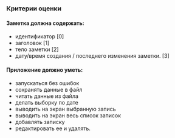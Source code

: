### Критерии оценки
#### Заметка должна содержать:
- идентификатор [0]
- заголовок [1]
- тело заметки [2]
- дату/время создания / последнего изменения заметки. [3]

#### Приложение должно уметь:
- запускаться без ошибок
- сохранять данные в файл
- читать данные из файла
- делать выборку по дате
- выводить на экран выбранную запись
- выводить на экран весь список записок
- добавлять записку
- редактировать ее и удалять.